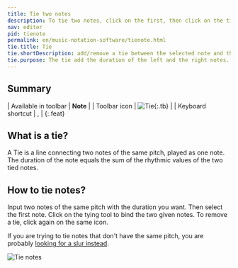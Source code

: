 ```yaml
---
title: Tie two notes
description: To tie two notes, click on the first, then click on the tie tool. Only notes with the same pitch can be tied.
nav: editor
pid: tienote
permalink: en/music-notation-software/tienote.html
tie.title: Tie
tie.shortDescription: add/remove a tie between the selected note and the next one
tie.purpose: The tie add the duration of the left and the right notes. They must share the same pitch.
---
```


## Summary

| Available in toolbar | **Note** |
| Toolbar icon | ![Tie](https://prod.flat-cdn.com/img/icons/editorActions/tie.svg){:.tb} |
| Keyboard shortcut |  <span class="kb-container"><span class="kb">,</span></span> |
{:.feat}

## What is a tie?

A Tie is a line connecting two notes of the same pitch, played as one note. The duration of the note equals the sum of the rhythmic values of the two tied notes. 

## How to tie notes?

Input two notes of the same pitch with the duration you want. Then select the first note. Click on the tying tool to bind the two given notes. To remove a tie, click again on the same icon.

If you are trying to tie notes that don't have the same pitch, you are probably [looking for a slur instead]().

![Tie notes](/help/assets/img/editor/tie.gif)
